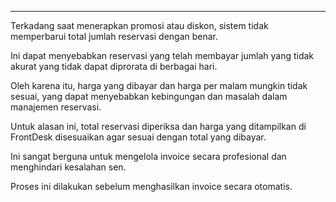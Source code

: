 ---
Terkadang saat menerapkan promosi atau diskon, sistem tidak memperbarui total jumlah reservasi dengan benar.

Ini dapat menyebabkan reservasi yang telah membayar jumlah yang tidak akurat yang tidak dapat diprorata di berbagai hari.

Oleh karena itu, harga yang dibayar dan harga per malam mungkin tidak sesuai, yang dapat menyebabkan kebingungan dan masalah dalam manajemen reservasi.

Untuk alasan ini, total reservasi diperiksa dan harga yang ditampilkan di FrontDesk disesuaikan agar sesuai dengan total yang dibayar.

Ini sangat berguna untuk mengelola invoice secara profesional dan menghindari kesalahan sen.

Proses ini dilakukan sebelum menghasilkan invoice secara otomatis.
